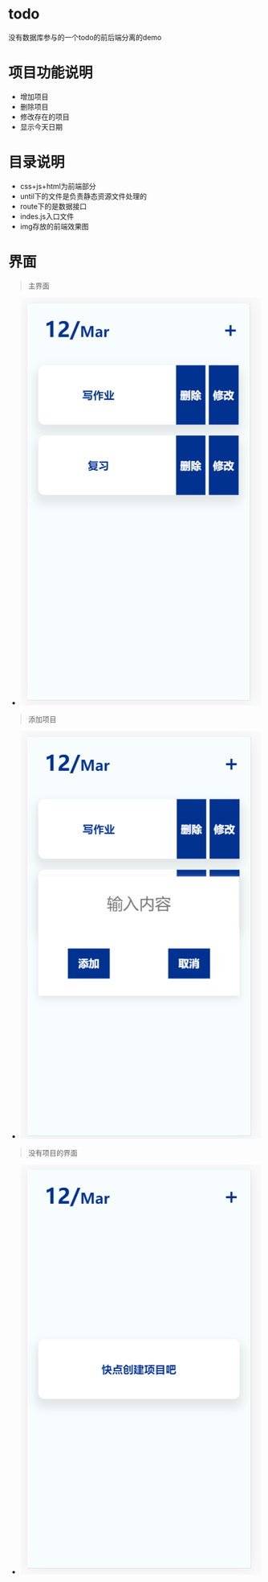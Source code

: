 # todo
没有数据库参与的一个todo的前后端分离的demo

# 项目功能说明
- 增加项目
- 删除项目
- 修改存在的项目
- 显示今天日期

# 目录说明
- css+js+html为前端部分
- until下的文件是负责静态资源文件处理的
- route下的是数据接口
- indes.js入口文件
- img存放的前端效果图

# 界面
> 主界面
- ![主界面](./img/one.png)
>添加项目
- ![添加项目](./img/two.png)
>没有项目的界面
- ![空界面](./img/three.png)
